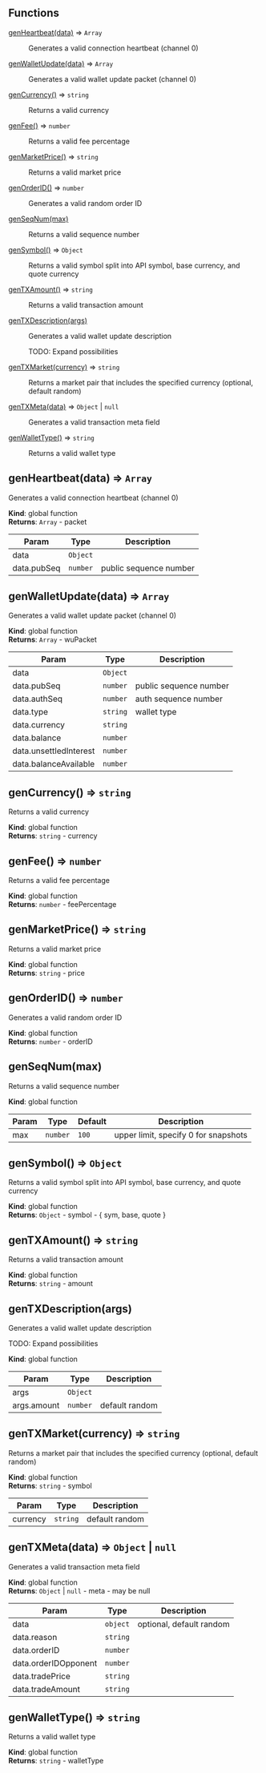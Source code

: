 ## Functions

<dl>
<dt><a href="#genHeartbeat">genHeartbeat(data)</a> ⇒ <code>Array</code></dt>
<dd><p>Generates a valid connection heartbeat (channel 0)</p>
</dd>
<dt><a href="#genWalletUpdate">genWalletUpdate(data)</a> ⇒ <code>Array</code></dt>
<dd><p>Generates a valid wallet update packet (channel 0)</p>
</dd>
<dt><a href="#genCurrency">genCurrency()</a> ⇒ <code>string</code></dt>
<dd><p>Returns a valid currency</p>
</dd>
<dt><a href="#genFee">genFee()</a> ⇒ <code>number</code></dt>
<dd><p>Returns a valid fee percentage</p>
</dd>
<dt><a href="#genMarketPrice">genMarketPrice()</a> ⇒ <code>string</code></dt>
<dd><p>Returns a valid market price</p>
</dd>
<dt><a href="#genOrderID">genOrderID()</a> ⇒ <code>number</code></dt>
<dd><p>Generates a valid random order ID</p>
</dd>
<dt><a href="#genSeqNum">genSeqNum(max)</a></dt>
<dd><p>Returns a valid sequence number</p>
</dd>
<dt><a href="#genSymbol">genSymbol()</a> ⇒ <code>Object</code></dt>
<dd><p>Returns a valid symbol split into API symbol, base currency, and quote
currency</p>
</dd>
<dt><a href="#genTXAmount">genTXAmount()</a> ⇒ <code>string</code></dt>
<dd><p>Returns a valid transaction amount</p>
</dd>
<dt><a href="#genTXDescription">genTXDescription(args)</a></dt>
<dd><p>Generates a valid wallet update description</p>
<p>TODO: Expand possibilities</p>
</dd>
<dt><a href="#genTXMarket">genTXMarket(currency)</a> ⇒ <code>string</code></dt>
<dd><p>Returns a market pair that includes the specified currency (optional,
default random)</p>
</dd>
<dt><a href="#genTXMeta">genTXMeta(data)</a> ⇒ <code>Object</code> | <code>null</code></dt>
<dd><p>Generates a valid transaction meta field</p>
</dd>
<dt><a href="#genWalletType">genWalletType()</a> ⇒ <code>string</code></dt>
<dd><p>Returns a valid wallet type</p>
</dd>
</dl>

<a name="genHeartbeat"></a>

## genHeartbeat(data) ⇒ <code>Array</code>
Generates a valid connection heartbeat (channel 0)

**Kind**: global function  
**Returns**: <code>Array</code> - packet  

| Param | Type | Description |
| --- | --- | --- |
| data | <code>Object</code> |  |
| data.pubSeq | <code>number</code> | public sequence number |

<a name="genWalletUpdate"></a>

## genWalletUpdate(data) ⇒ <code>Array</code>
Generates a valid wallet update packet (channel 0)

**Kind**: global function  
**Returns**: <code>Array</code> - wuPacket  

| Param | Type | Description |
| --- | --- | --- |
| data | <code>Object</code> |  |
| data.pubSeq | <code>number</code> | public sequence number |
| data.authSeq | <code>number</code> | auth sequence number |
| data.type | <code>string</code> | wallet type |
| data.currency | <code>string</code> |  |
| data.balance | <code>number</code> |  |
| data.unsettledInterest | <code>number</code> |  |
| data.balanceAvailable | <code>number</code> |  |

<a name="genCurrency"></a>

## genCurrency() ⇒ <code>string</code>
Returns a valid currency

**Kind**: global function  
**Returns**: <code>string</code> - currency  
<a name="genFee"></a>

## genFee() ⇒ <code>number</code>
Returns a valid fee percentage

**Kind**: global function  
**Returns**: <code>number</code> - feePercentage  
<a name="genMarketPrice"></a>

## genMarketPrice() ⇒ <code>string</code>
Returns a valid market price

**Kind**: global function  
**Returns**: <code>string</code> - price  
<a name="genOrderID"></a>

## genOrderID() ⇒ <code>number</code>
Generates a valid random order ID

**Kind**: global function  
**Returns**: <code>number</code> - orderID  
<a name="genSeqNum"></a>

## genSeqNum(max)
Returns a valid sequence number

**Kind**: global function  

| Param | Type | Default | Description |
| --- | --- | --- | --- |
| max | <code>number</code> | <code>100</code> | upper limit, specify 0 for snapshots |

<a name="genSymbol"></a>

## genSymbol() ⇒ <code>Object</code>
Returns a valid symbol split into API symbol, base currency, and quote
currency

**Kind**: global function  
**Returns**: <code>Object</code> - symbol - { sym, base, quote }  
<a name="genTXAmount"></a>

## genTXAmount() ⇒ <code>string</code>
Returns a valid transaction amount

**Kind**: global function  
**Returns**: <code>string</code> - amount  
<a name="genTXDescription"></a>

## genTXDescription(args)
Generates a valid wallet update description

TODO: Expand possibilities

**Kind**: global function  

| Param | Type | Description |
| --- | --- | --- |
| args | <code>Object</code> |  |
| args.amount | <code>number</code> | default random |

<a name="genTXMarket"></a>

## genTXMarket(currency) ⇒ <code>string</code>
Returns a market pair that includes the specified currency (optional,
default random)

**Kind**: global function  
**Returns**: <code>string</code> - symbol  

| Param | Type | Description |
| --- | --- | --- |
| currency | <code>string</code> | default random |

<a name="genTXMeta"></a>

## genTXMeta(data) ⇒ <code>Object</code> \| <code>null</code>
Generates a valid transaction meta field

**Kind**: global function  
**Returns**: <code>Object</code> \| <code>null</code> - meta - may be null  

| Param | Type | Description |
| --- | --- | --- |
| data | <code>object</code> | optional, default random |
| data.reason | <code>string</code> |  |
| data.orderID | <code>number</code> |  |
| data.orderIDOpponent | <code>number</code> |  |
| data.tradePrice | <code>string</code> |  |
| data.tradeAmount | <code>string</code> |  |

<a name="genWalletType"></a>

## genWalletType() ⇒ <code>string</code>
Returns a valid wallet type

**Kind**: global function  
**Returns**: <code>string</code> - walletType  
